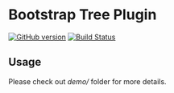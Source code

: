 Bootstrap Tree Plugin
=======

[![GitHub version](https://badge.fury.io/gh/humantech%2Fbootree.svg)](http://badge.fury.io/gh/humantech%2Fbootree) [![Build Status](https://api.travis-ci.org/humantech/bootree.png)](https://travis-ci.org/humantech/bootree)

## Usage

Please check out *demo/* folder for more details.
